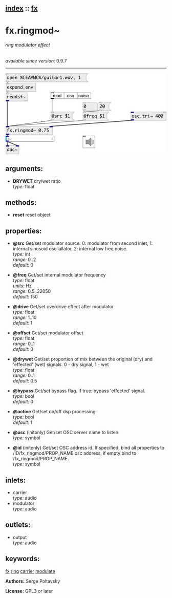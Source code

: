 [index](index.html) :: [fx](category_fx.html)
---

# fx.ringmod~

###### ring modulator effect

*available since version:* 0.9.7

---




[![example](../examples/img/fx.ringmod~.jpg)](../examples/pd/fx.ringmod~.pd)



## arguments:

* **DRYWET**
dry/wet ratio<br>
_type:_ float<br>



## methods:

* **reset**
reset object<br>




## properties:

* **@src** 
Get/set modulator source. 0: modulator from second inlet, 1: internal sinusoid
oscilallator, 2: internal low freq noise.<br>
_type:_ int<br>
_range:_ 0..2<br>
_default:_ 0<br>

* **@freq** 
Get/set internal modulator frequency<br>
_type:_ float<br>
_units:_ Hz<br>
_range:_ 0.5..22050<br>
_default:_ 150<br>

* **@drive** 
Get/set overdrive effect after modulator<br>
_type:_ float<br>
_range:_ 1..10<br>
_default:_ 1<br>

* **@offset** 
Get/set modulator offset<br>
_type:_ float<br>
_range:_ 0..1<br>
_default:_ 0<br>

* **@drywet** 
Get/set proportion of mix between the original (dry) and &#39;effected&#39; (wet) signals. 0 -
dry signal, 1 - wet<br>
_type:_ float<br>
_range:_ 0..1<br>
_default:_ 0.5<br>

* **@bypass** 
Get/set bypass flag. If true: bypass &#39;effected&#39; signal.<br>
_type:_ bool<br>
_default:_ 0<br>

* **@active** 
Get/set on/off dsp processing<br>
_type:_ bool<br>
_default:_ 1<br>

* **@osc** (initonly)
Get/set OSC server name to listen<br>
_type:_ symbol<br>

* **@id** (initonly)
Get/set OSC address id. If specified, bind all properties to /ID/fx_ringmod/PROP_NAME
osc address, if empty bind to /fx_ringmod/PROP_NAME.<br>
_type:_ symbol<br>



## inlets:

* carrier<br>
_type:_ audio
* modulator<br>
_type:_ audio



## outlets:

* output<br>
_type:_ audio



## keywords:

[fx](keywords/fx.html)
[ring](keywords/ring.html)
[carrier](keywords/carrier.html)
[modulate](keywords/modulate.html)






**Authors:** Serge Poltavsky




**License:** GPL3 or later






